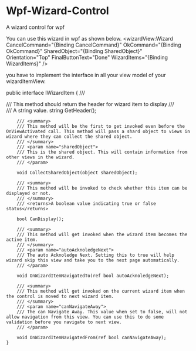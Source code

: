 # Wpf-Wizard-Control
A wizard control for wpf

You can use this wizard in wpf as shown below.
<wizardView:Wizard CancelCommand="{Binding CancelCommand}"
      OkCommand="{Binding OkCommand}"
      SharedObject="{Binding SharedObject}"       
      Orientation="Top"
      FinalButtonText="Done"
      WizardItems="{Binding WizardItems}" />


you have to implement the interface in all your view model of your wizardItemView.

public interface IWizardItem
    {
        /// <summary>
        /// This method should return the header for wizard item to display
        /// </summary>
        /// <returns> A string value.</returns>
        string GetHeader();

        /// <summary>
        /// This method will be the first to get invoked even before the OnViewActivated call. This method will pass a shard object to views in wizard where they can collect the shared object.
        /// </summary>
        /// <param name="sharedObject">
        /// This is the shared object. This will contain information from other views in the wizard.
        /// </param>

        void CollectSharedObject(object sharedObject);

        /// <summary>
        /// This method will be invoked to check whether this item can be displayed or not.
        /// </summary>
        /// <returns>A boolean value indicating true or false status</returns>

        bool CanDisplay();

        /// <summary>
        /// This method will get invoked when the wizard item becomes the active item.
        /// </summary>
        /// <param name="autoAcknoledgeNext">
        /// The auto Acknoledge Next. Setting this to true will help wizard skip this view and take you to the next page automatically.
        /// </param>

        void OnWizardItemNavigatedTo(ref bool autoAcknoledgeNext);

        /// <summary>
        /// This method will get invoked on the current wizard item when the control is moved to next wizard item.
        /// </summary>
        /// <param name="canNavigateAway">
        /// The can Navigate Away. This value when set to false, will not allow navigation from this view. You can use this to do some validation before you navigate to next view.
        /// </param>

        void OnWizardItemNavigatedFrom(ref bool canNavigateAway);
    }
